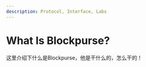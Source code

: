 ```yaml
---
description: Protocol, Interface, Labs
---
```


# What Is Blockpurse?

这里介绍下什么是Blockpurse，他是干什么的，怎么干的！

